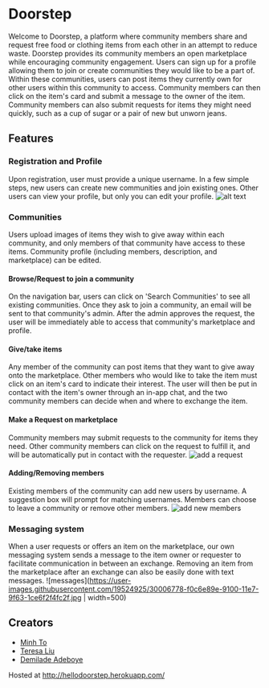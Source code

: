 # Doorstep
Welcome to Doorstep, a platform where community members share and request free food or clothing items from each other in an attempt to reduce waste. Doorstep provides its community members an open marketplace while encouraging community engagement.
Users can sign up for a profile allowing them to join or create communities they would like to be a part of. Within these communities, users can post items they currently own for other users within this community to access. Community members can then click on the item's card and submit a message to the owner of the item. Community members can also submit requests for items they might need quickly, such as a cup of sugar or a pair of new but unworn jeans.

## Features
### Registration and Profile
Upon registration, user must provide a unique username. In a few simple steps, new users can create new communities and join existing ones. Other users can view your profile, but only you can edit your profile.
![alt text](https://user-images.githubusercontent.com/19524925/29915013-c0d2f54c-8e3a-11e7-945c-88afed66213f.png)

### Communities
Users upload images of items they wish to give away within each community, and only members of that community have access to these items. Community profile (including members, description, and marketplace) can be edited.

#### Browse/Request to join a community
On the navigation bar, users can click on 'Search Communities' to see all existing communities. Once they ask to join a community, an email will be sent to that community's admin. After the admin approves the request, the user will be immediately able to access that community's marketplace and profile.

#### Give/take items
Any member of the community can post items that they want to give away onto the marketplace. Other members who would like to take the item must click on an item's card to indicate their interest. The user will then be put in contact with the item's owner through an in-app chat, and the two community members can decide when and where to exchange the item.

#### Make a Request on marketplace
Community members may submit requests to the community for items they need. Other community members can click on the request to fulfill it, and will be automatically put in contact with the requester.
![add a request](https://user-images.githubusercontent.com/19524925/30006753-46a8dd54-9100-11e7-8d52-2e60c817f9c8.gif)

#### Adding/Removing members
Existing members of the community can add new users by username. A suggestion box will prompt for matching usernames. Members can choose to leave a community or remove other members.
![add new members](https://user-images.githubusercontent.com/19524925/30006733-d9699d6e-90ff-11e7-99e2-b740b90f69fa.gif)

### Messaging system
When a user requests or offers an item on the marketplace, our own messaging system sends a message to the item owner or requester to facilitate communication in between an exchange. Removing an item from the marketplace after an exchange can also be easily done with text messages.
![messages](https://user-images.githubusercontent.com/19524925/30006778-f0c6e89e-9100-11e7-9f63-1ce6f2f4fc2f.jpg | width=500)

## Creators
* [Minh To](https://github.com/mnto)
* [Teresa Liu](https://github.com/teresaliu20)
* [Demilade Adeboye](https://github.com/oadeboye)

Hosted at http://hellodoorstep.herokuapp.com/
